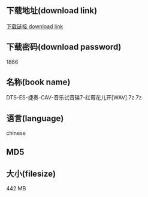 ## 下载地址(download link)
[下载链接 download link](https://tutu365.netlify.app/?s=DTS-ES-%E6%8D%B7%E5%A5%8F-CAV-%E9%9F%B3%E4%B9%90%E8%AF%95%E9%9F%B3%E7%A2%9F7-%E7%BA%A2%E8%8E%93%E8%8A%B1%E5%84%BF%E5%BC%80%5BWAV%5D.7z)

## 下载密码(download password)
1866

## 名称(book name)
DTS-ES-捷奏-CAV-音乐试音碟7-红莓花儿开[WAV].7z.7z

## 语言(language)
chinese

## MD5


## 大小(filesize)
442 MB
